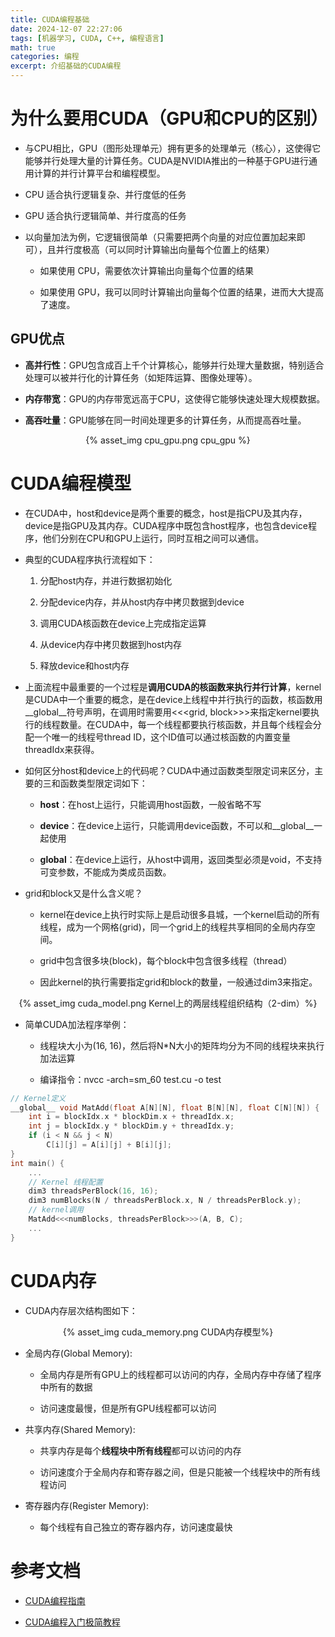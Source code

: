 ```yaml
---
title: CUDA编程基础
date: 2024-12-07 22:27:06
tags: [机器学习, CUDA, C++, 编程语言]
math: true
categories: 编程
excerpt: 介绍基础的CUDA编程
---
```


# 为什么要用CUDA（GPU和CPU的区别）

- 与CPU相比，GPU（图形处理单元）拥有更多的处理单元（核心），这使得它能够并行处理大量的计算任务。CUDA是NVIDIA推出的一种基于GPU进行通用计算的并行计算平台和编程模型。

- CPU 适合执行逻辑复杂、并行度低的任务

- GPU 适合执行逻辑简单、并行度高的任务

- 以向量加法为例，它逻辑很简单（只需要把两个向量的对应位置加起来即可），且并行度极高（可以同时计算输出向量每个位置上的结果）

    - 如果使用 CPU，需要依次计算输出向量每个位置的结果

    - 如果使用 GPU，我可以同时计算输出向量每个位置的结果，进而大大提高了速度。

## GPU优点

- **高并行性**：GPU包含成百上千个计算核心，能够并行处理大量数据，特别适合处理可以被并行化的计算任务（如矩阵运算、图像处理等）。

- **内存带宽**：GPU的内存带宽远高于CPU，这使得它能够快速处理大规模数据。

- **高吞吐量**：GPU能够在同一时间处理更多的计算任务，从而提高吞吐量。


<p align="center">{% asset_img cpu_gpu.png cpu_gpu %}</p>

# CUDA编程模型

- 在CUDA中，host和device是两个重要的概念，host是指CPU及其内存，device是指GPU及其内存。CUDA程序中既包含host程序，也包含device程序，他们分别在CPU和GPU上运行，同时互相之间可以通信。

- 典型的CUDA程序执行流程如下：

    1. 分配host内存，并进行数据初始化

    2. 分配device内存，并从host内存中拷贝数据到device

    3. 调用CUDA核函数在device上完成指定运算

    4. 从device内存中拷贝数据到host内存

    5. 释放device和host内存

- 上面流程中最重要的一个过程是**调用CUDA的核函数来执行并行计算**，kernel是CUDA中一个重要的概念，是在device上线程中并行执行的函数，核函数用__global__符号声明，在调用时需要用<<<grid, block>>>来指定kernel要执行的线程数量。在CUDA中，每一个线程都要执行核函数，并且每个线程会分配一个唯一的线程号thread ID，这个ID值可以通过核函数的内置变量threadIdx来获得。

- 如何区分host和device上的代码呢？CUDA中通过函数类型限定词来区分，主要的三和函数类型限定词如下：

    - __host__：在host上运行，只能调用host函数，一般省略不写

    - __device__：在device上运行，只能调用device函数，不可以和__global__一起使用

    - __global__：在device上运行，从host中调用，返回类型必须是void，不支持可变参数，不能成为类成员函数。

- grid和block又是什么含义呢？

    - kernel在device上执行时实际上是启动很多县城，一个kernel启动的所有线程，成为一个网格(grid)，同一个grid上的线程共享相同的全局内存空间。

    - grid中包含很多块(block)，每个block中包含很多线程（thread）

    - 因此kernel的执行需要指定grid和block的数量，一般通过dim3来指定。

<p align="center">{% asset_img cuda_model.png Kernel上的两层线程组织结构（2-dim）%}</p>

- 简单CUDA加法程序举例：

    - 线程块大小为(16, 16)，然后将N*N大小的矩阵均分为不同的线程块来执行加法运算

    - 编译指令：nvcc -arch=sm_60 test.cu -o test

```C++
// Kernel定义
__global__ void MatAdd(float A[N][N], float B[N][N], float C[N][N]) { 
    int i = blockIdx.x * blockDim.x + threadIdx.x; 
    int j = blockIdx.y * blockDim.y + threadIdx.y; 
    if (i < N && j < N) 
        C[i][j] = A[i][j] + B[i][j]; 
}
int main() { 
    ...
    // Kernel 线程配置
    dim3 threadsPerBlock(16, 16); 
    dim3 numBlocks(N / threadsPerBlock.x, N / threadsPerBlock.y);
    // kernel调用
    MatAdd<<<numBlocks, threadsPerBlock>>>(A, B, C); 
    ...
}
```

# CUDA内存
- CUDA内存层次结构图如下：

<p align="center">{% asset_img cuda_memory.png CUDA内存模型%}</p>

- 全局内存(Global Memory):

    - 全局内存是所有GPU上的线程都可以访问的内存，全局内存中存储了程序中所有的数据

    - 访问速度最慢，但是所有GPU线程都可以访问

- 共享内存(Shared Memory):

    - 共享内存是每个**线程块中所有线程**都可以访问的内存

    - 访问速度介于全局内存和寄存器之间，但是只能被一个线程块中的所有线程访问

- 寄存器内存(Register Memory):

    - 每个线程有自己独立的寄存器内存，访问速度最快

# 参考文档

- [CUDA编程指南](https://www.nvidia.cn/docs/IO/51635/NVIDIA_CUDA_Programming_Guide_1.1_chs.pdf)

- [CUDA编程入门极简教程](https://zhuanlan.zhihu.com/p/34587739)